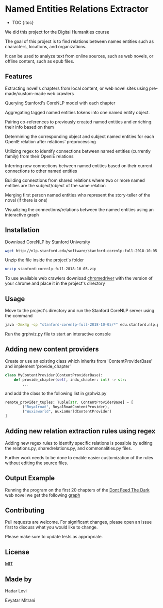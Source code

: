 # Named Entities Relations Extractor

* TOC
{:toc}

We did this project for the Digital Humanities course 

The goal of this project is to find relations between names entities such as 
characters, locations, and organizations.

It can be used to analyze text from online sources, such as web novels, or offline content, such as epub files. 

## Features
Extracting novel's chapters from local content, or web novel sites using pre-made/custom-made web crawlers

Querying Stanford's CoreNLP model with each chapter

Aggregating tagged named entities tokens into one named entity object.

Pairing co-references to previously created named entities and enriching their info based on them

Determining the corresponding object and subject named entities for each OpenIE relation after relations' preprocessing 

Utilizing regex to identify connections between named entities (currently family) from their OpenIE relations  

Inferring new connections between named entities based on their current connections to other named entities

Building connections from shared relations where two or more named entities are the subject/object of the same relation

Merging first person named entities who represent the story-teller of the novel (if there is one)

Visualizing the connections/relations between the named entities using an interactive graph

## Installation
Download CoreNLP by Stanford University
```bash
wget http://nlp.stanford.edu/software/stanford-corenlp-full-2018-10-05.zip
```
Unzip the file inside the project's folder
```bash
unzip stanford-corenlp-full-2018-10-05.zip
```
To use available web crawlers download [chromedriver](http://chromedriver.chromium.org/downloads) with the version of your chrome and place it in the project's directory

## Usage
Move to the project's directory and run the Stanford CoreNLP server using the command
```bash
java -Xmx4g -cp "stanford-corenlp-full-2018-10-05/*" edu.stanford.nlp.pipeline.StanfordCoreNLPServer -port 9000
```
Run the grphviz.py file to start an interactive console

## Adding new content providers
Create or use an existing class which inherits from 'ContentProviderBase' and implement 'provide_chapter'

```python
class MyContentProvider(ContentProviderBase):
    def provide_chapter(self, indx_chapter: int) -> str:
        ...
```

and add the class to the following list in grphviz.py
```python
remote_provider_tuples: Tuple[str, ContentProviderBase] = [
        ("Royalroad", RoyalRoadContentProvider),
        ("Wuxiaworld", WuxiaWorldContentProvider)
]
```

## Adding new relation extraction rules using regex
Adding new regex rules to identify specific relations is possible by editing the relations.py, sharedrelations.py, and commonalities.py files.

Further work needs to be done to enable easier customization of the rules without editing the source files.


## Output Example
Running the program on the first 20 chapters of the
[Dont Feed The Dark](https://www.royalroad.com/fiction/6245/dont-feed-the-dark) 
web novel we get the following
[graph](dont-feed-the-dark.html)

## Contributing
Pull requests are welcome. For significant changes, please open an issue first to discuss what you would like to change.

Please make sure to update tests as appropriate.

## License
[MIT](https://choosealicense.com/licenses/mit/)


## Made by
Hadar Levi

Evyatar Mitrani

